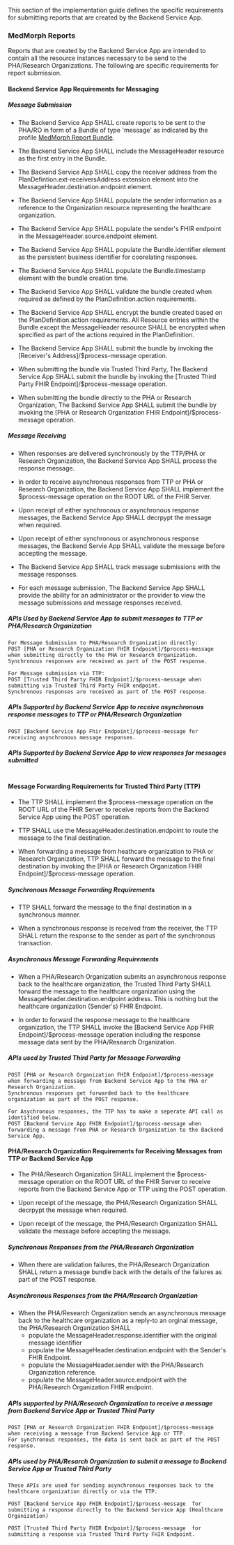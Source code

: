 This section of the implementation guide defines the specific requirements for submitting reports that are created by the Backend Service App.

### MedMorph Reports

Reports that are created by the Backend Service App are intended to contain all the resource instances necessary to be send to the PHA/Research Organizations. The following are specific requirements for report submission.

#### Backend Service App Requirements for Messaging

##### Message Submission

* The Backend Service App SHALL create reports to be sent to the PHA/RO in form of a Bundle of type 'message' as indicated by the profile [MedMorph Report Bundle](StructureDefinition-medmorph-bundle.html).

* The Backend Service App SHALL include the MessageHeader resource as the first entry in the Bundle. 

* The Backend Service App SHALL copy the receiver address from the PlanDefintion.ext-receiversAddress extension element into the MessageHeader.destination.endpoint element.

* The Backend Service App SHALL populate the sender information as a reference to the Organization resource representing the healthcare organization.

* The Backend Service App SHALL populate the sender's FHIR endpoint in the MessageHeader.source.endpoint element.

* The Backend Service App SHALL populate the Bundle.identifier element as the persistent business identifier for coorelating responses. 

* The Backend Service App SHALL populate the Bundle.timestamp element with the bundle creation time. 

* The Backend Service App SHALL validate the bundle created when required as defined by the PlanDefinition.action requirements.

* The Backend Service App SHALL encrypt the bundle created based on the PlanDefinition.action requirements. All Resource entries within the Bundle except the MessageHeader resource SHALL be encrypted when specified as part of the actions required in the PlanDefinition. 

* The Backend Service App SHALL submit the bundle by invoking the [Receiver's Address]/$process-message operation.

* When submitting the bundle via Trusted Third Party, The Backend Service App SHALL submit the bundle by invoking the [Trusted Third Party FHIR Endpoint]/$process-message operation.

* When submitting the bundle directly to the PHA or Research Organization, The Backend Service App SHALL submit the bundle by invoking the [PHA or Research Organization FHIR Endpoint]/$process-message operation.

##### Message Receiving

* When responses are delivered synchronously by the TTP/PHA or Research Organization, the Backend Service App SHALL process the response message. 

* In order to receive asynchronous responses from TTP or PHA or Research Organization, the Backend Service App SHALL implement the $process-message operation on the ROOT URL of the FHIR Server.

* Upon receipt of either synchronous or asynchronous response messages, the Backend Service App SHALL decrpypt the message when required. 

* Upon receipt of either synchronous or asynchronous response messages, the Backend Servie App SHALL validate the message before accepting the message.

* The Backend Service App SHALL track message submissions with the message responses.

* For each message submission, The Backend Service App SHALL provide the ability for an administrator or the provider to view the message submissions and message responses received. 

##### APIs Used by Backend Service App to submit messages to TTP or PHA/Research Organization

```
For Message Submission to PHA/Research Organization directly:
POST [PHA or Research Organization FHIR Endpoint]/$process-message when submitting directly to the PHA or Research Organization.
Synchronous responses are received as part of the POST response.

For Message submission via TTP:
POST [Trusted Third Party FHIR Endpoint]/$process-message when submitting via Trusted Third Party FHIR endpoint.
Synchronous responses are received as part of the POST response.
```

##### APIs Supported by Backend Service App to receive asynchronous response messages to TTP or PHA/Research Organization

```
POST [Backend Service App Fhir Endpoint]/$process-message for receiving asynchronous message responses. 
```

##### APIs Supported by Backend Service App to view responses for messages submitted

```
```

#### Message Forwarding Requirements for Trusted Third Party (TTP)

* The TTP SHALL implement the $process-message operation on the ROOT URL of the FHIR Server to receive reports from the Backend Service App using the POST operation.

* TTP SHALL use the MessageHeader.destination.endpoint to route the message to the final destination. 

* When forwarding a message from heathcare organization to PHA or Research Organization, TTP SHALL forward the message to the final destination by invoking the [PHA or Research Organization FHIR Endpoint]/$process-message operation.

##### Synchronous Message Forwarding Requirements

* TTP SHALL forward the message to the final destination in a synchronous manner. 

* When a synchronous response is received from the receiver, the TTP SHALL return the response to the sender as part of the synchronous transaction.

##### Asynchronous Message Forwarding Requirements 

* When a PHA/Research Organization submits an asynchronous response back to the healthcare organization, the Trusted Third Party SHALL forward the message to the healthcare organization using the MessageHeader.destination.endpoint address. This is nothing but the healthcare organization (Sender's) FHIR Endpoint.

* In order to forward the response message to the healthcare organization, the TTP SHALL invoke the [Backend Service App FHIR Endpoint]/$process-message operation including the response message data sent by the PHA/Research Organization. 

##### APIs used by Trusted Third Party for Message Forwarding  

```
POST [PHA or Research Organization FHIR Endpoint]/$process-message when forwarding a message from Backend Service App to the PHA or Research Organization. 
Synchronous responses get forwarded back to the healthcare organization as part of the POST response.
 
For Asychronous responses, the TTP has to make a seperate API call as identified below.
POST [Backend Service App FHIR Endpoint]/$process-message when forwarding a message from PHA or Research Organization to the Backend Service App.
```

#### PHA/Research Organization Requirements for Receiving Messages from TTP or Backend Service App

* The PHA/Research Organization SHALL implement the $process-message operation on the ROOT URL of the FHIR Server to receive reports from the Backend Service App or TTP using the POST operation.

* Upon receipt of the message, the PHA/Research Organization SHALL decrpypt the message when required. 

* Upon receipt of the message, the PHA/Research Organization SHALL validate the message before accepting the message.

##### Synchronous Responses from the PHA/Research Organization

* When there are validation failures, the PHA/Research Organization SHALL return a message bundle back with the details of the failures as part of the POST response.

##### Asynchronous Responses from the PHA/Research Organization

* When the PHA/Research Organization sends an asynchronous message back to the healthcare organization as a reply-to an orginal message, the PHA/Research Organization SHALL 
	- populate the MessageHeader.response.identifier with the original message identifier 
	- populate the MessageHeader.destination.endpoint with the Sender's FHIR Endpoint.
	- populate the MessageHeader.sender with the PHA/Research Organization reference.
	- populate the MessageHeader.source.endpoint with the PHA/Research Organization FHIR endpoint.


##### APIs supported by PHA/Research Organization to receive a message from Backend Service App or Trusted Third Party 

```
POST [PHA or Research Organization FHIR Endpoint]/$process-message when receiving a message from Backend Service App or TTP. 
For synchronous responses, the data is sent back as part of the POST response.
```

##### APIs used by PHA/Resarch Organization to submit a message to Backend Service App or Trusted Third Party 

```
These APIs are used for sending asynchronous responses back to the healthcare organization directly or via the TTP.

POST [Backend Service App FHIR Endpoint]/$process-message  for submitting a response directly to the Backend Service App (Healthcare Organization)

POST [Trusted Third Party FHIR Endpoint]/$process-message  for submitting a response via Trusted Third Party FHIR Endpoint.
```
